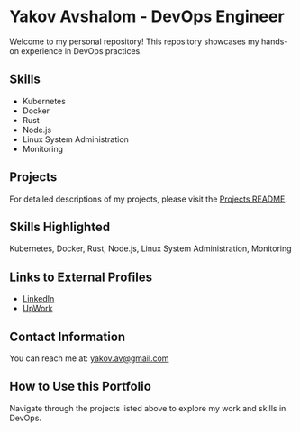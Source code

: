 # Yakov Avshalom - DevOps Engineer

Welcome to my personal repository! This repository showcases my hands-on experience in DevOps practices.

## Skills
- Kubernetes
- Docker
- Rust
- Node.js
- Linux System Administration
- Monitoring

## Projects
For detailed descriptions of my projects, please visit the [Projects README](projects/README.md).

## Skills Highlighted
Kubernetes, Docker, Rust, Node.js, Linux System Administration, Monitoring

## Links to External Profiles
- [LinkedIn](https://www.linkedin.com/in/yourprofile)
- [UpWork](https://www.upwork.com/freelancers/~01ad6b916ae647f497?mp_source=share)

## Contact Information
You can reach me at: [yakov.av@gmail.com](mailto:yakov.av@gmail.com)

## How to Use this Portfolio
Navigate through the projects listed above to explore my work and skills in DevOps.

